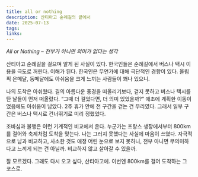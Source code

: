 ```yaml
---
title: all or nothing
description: 산티아고 순례길의 끝에서
date: 2025-07-13
tags: 
links:
---
```

*All or Nothing* *– 전부가 아니면 의미가 없다는 생각*

산티아고 순례길을 걸으며 알게 된 사실이 있다. 한국인들은 순례길에서 버스나 택시 이용을 극도로 꺼린다. 이해가 된다. 한국인은 무언가에 대해 극단적인 경향이 있다. 올림픽 은메달, 동메달에도 아쉬움을 크게 느끼는 사람들이 꽤나 있으니.

나의 도착은 아쉬웠다. 길의 아름다운 풍경을 떠올리기보다, 걷지 못하고 버스나 택시를 탄 날들이 먼저 떠올랐다. “그때 더 걸었다면, 더 의미 있었을까?” 애초에 계획한 이동이었음에도 아쉬움이 남았다. 2주 휴가 안에 전 구간을 걷는 건 무리였다. 그래서 일부 구간은 버스나 택시로 건너뛰기로 미리 정했었다.

조바심과 불행은 이런 기계적인 비교에서 온다. 누군가는 프랑스 생장에서부터 800km를 걸어와 축제처럼 도착을 맞는다. 나는 그러지 못했다는 사실에 마음이 쓰였다. 자극적으로 남과 비교하고, 사소한 것도 애정 어린 눈으로 보지 못하니, 전부 아니면 무의미하다고 느끼게 되는 건 아닐까. 비교하지 않고 살아갈 수 있을까.

잘 모르겠다. 그래도 다시 오고 싶다, 산티아고에. 이번엔 800km를 걸어 도착하는 그 코스로.




